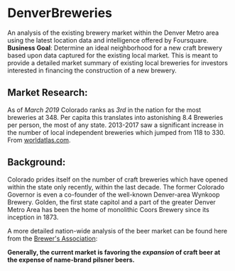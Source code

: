 # DenverBreweries
An analysis of the existing brewery market within the Denver Metro area using the latest location data and intelligence offered by Foursquare.  
**Business Goal**: 
Determine an ideal neighborhood for a new craft brewery based upon data captured for the existing local market.  This is meant to provide a detailed market summary of existing local breweries for investors interested in financing the construction of a new brewery.

## Market Research:
As of *March 2019* Colorado ranks as *3rd* in the nation for the most breweries at 348.  Per capita this translates into astonishing 8.4 Breweries per person, the most of any state.  2013-2017 saw a significant increase in the number of local independent breweries which jumped from 118 to 330.  From [worldatlas.com](https://www.worldatlas.com/articles/top-us-craft-beer-producing-states.html).

## Background:
Colorado prides itself on the number of craft breweries which have opened within the state only recently, within the last decade.  The former Colorado Governor is even a co-founder of the well-known Denver-area Wynkoop Brewery.  Golden, the first state capitol and a part of the greater Denver Metro Area has been the home of monolithic Coors Brewery since its inception in 1873.

A more detailed nation-wide analysis of the beer market can be found here from the [Brewer's Association](https://www.brewersassociation.org/statistics-and-data/national-beer-stats/):

__Generally, the current market is favoring the *expansion* of craft beer at the expense of name-brand pilsner beers.__
